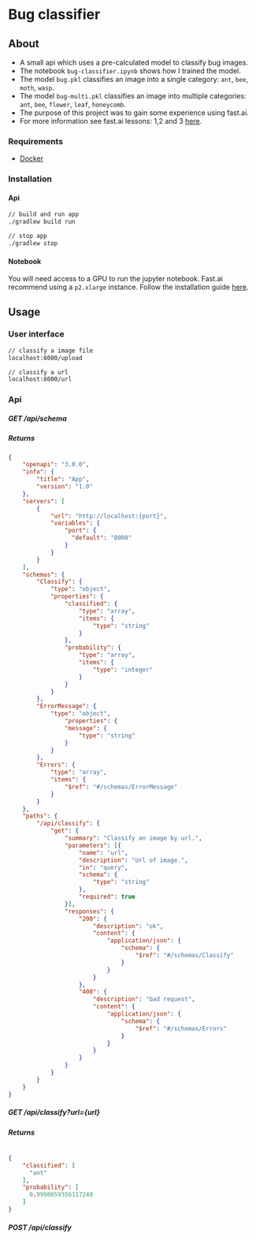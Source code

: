 # Bug classifier

## About
* A small api which uses a pre-calculated model to classify bug images.
* The notebook `bug-classifier.ipynb` shows how I trained the model.
* The model `bug.pkl` classifies an image into a single category: `ant`, `bee`, `moth`, `wasp`.
* The model `bug-multi.pkl` classifies an image into multiple categories: `ant`, `bee`, `flower`, `leaf`, `honeycomb`.
* The purpose of this project was to gain some experience using fast.ai.
* For more information see fast.ai lessons: 1,2 and 3 [here](https://course.fast.ai/).

### Requirements

* [Docker](https://www.docker.com/)

### Installation

#### Api
```bash
// build and run app
./gradlew build run

// stop app
./gradlew stop
```

#### Notebook

You will need access to a GPU to run the jupyter notebook. 
Fast.ai recommend using a `p2.xlarge` instance.
Follow the installation guide [here](https://course.fast.ai/start_aws.html).

## Usage

### User interface
```bash
// classify a image file
localhost:8000/upload

// classify a url
localhost:8000/url
```

### Api

##### GET /api/schema

##### Returns

```json
{
    "openapi": "3.0.0",
    "info": {
        "title": "App",
        "version": "1.0"
    },
    "servers": [
        {
            "url": "http://localhost:{port}",
            "variables": {
                "port": {
                  "default": "8000"
                }
            }
        }
    ],
    "schemas": {
        "Classify": {
            "type": "object",
            "properties": {
                "classified": {
                    "type": "array",
                    "items": {
                        "type": "string"
                    }
                },
                "probability": {
                    "type": "array",
                    "items": {
                        "type": "integer"
                    }
                }
            }
        },
        "ErrorMessage": {
            "type": "object",
                "properties": {
                "message": {
                    "type": "string"
                }
            }
        },
        "Errors": {
            "type": "array",
            "items": {
                "$ref": "#/schemas/ErrorMessage"
            }
        }
    },
    "paths": {
        "/api/classify": {
            "get": {
                "summary": "Classify an image by url.",
                "parameters": [{
                    "name": "url",
                    "description": "Url of image.",
                    "in": "query",
                    "schema": {
                        "type": "string"
                    },
                    "required": true
                }],
                "responses": {
                    "200": {
                        "description": "ok",
                        "content": {
                            "application/json": {
                                "schema": {
                                    "$ref": "#/schemas/Classify"
                                }
                            }
                        }
                    },
                    "400": {
                        "description": "bad request",
                        "content": {
                            "application/json": {
                                "schema": {
                                    "$ref": "#/schemas/Errors"
                                }
                            }
                        }
                    }
                }
            }
        }
    }
}
```

##### GET /api/classify?url={url}

##### Returns

```json

{
    "classified": [
      "ant"
    ],
    "probability": [
      0.9990659356117249
    ]
}
```

##### POST /api/classify
